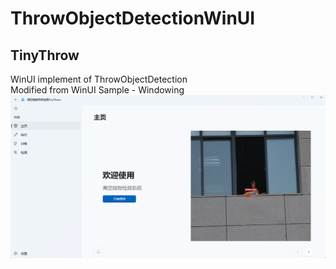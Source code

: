 # ThrowObjectDetectionWinUI
## TinyThrow
WinUI implement of ThrowObjectDetection  
Modified from WinUI Sample - Windowing  
![Screenshot](Screenshot.png)